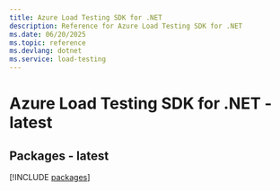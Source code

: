 ```yaml
---
title: Azure Load Testing SDK for .NET
description: Reference for Azure Load Testing SDK for .NET
ms.date: 06/20/2025
ms.topic: reference
ms.devlang: dotnet
ms.service: load-testing
---
```

# Azure Load Testing SDK for .NET - latest
## Packages - latest
[!INCLUDE [packages](load-testing-index.md)]